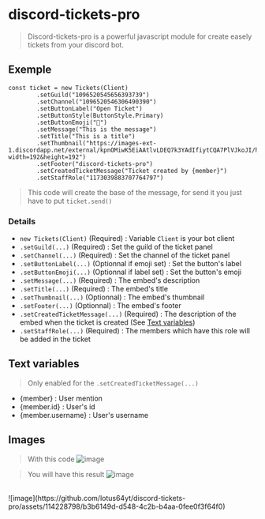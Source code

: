 # discord-tickets-pro
> Discord-tickets-pro is a powerful javascript module for create easely tickets from your discord bot.

## Exemple
```
const ticket = new Tickets(Client)
        .setGuild("1096520545656393739")
        .setChannel("1096520546306490390")
        .setButtonLabel("Open Ticket")
        .setButtonStyle(ButtonStyle.Primary)
        .setButtonEmoji("🎫")
        .setMessage("This is the message")
        .setTitle("This is a title")
        .setThumbnail("https://images-ext-1.discordapp.net/external/kpnOMiwK5EiAAtlvLDEQ7k3YAdIfiytCQA7PlVJkoJI/https/cdn.discordapp.com/avatars/922130278443528232/a_86e367b840be27fafa58564086ac4a9d.gif?width=192&height=192")
        .setFooter("discord-tickets-pro")
        .setCreatedTicketMessage("Ticket created by {member}")
        .setStaffRole("1173039883707764797")
```
> This code will create the base of the message, for send it you just have to put `ticket.send()`

### Details
- `new Tickets(Client)` (Required) : Variable `Client` is your bot client
- `.setGuild(...)` (Required) : Set the guild of the ticket panel
- `.setChannel(...)` (Required) : Set the channel of the ticket panel
- `.setButtonLabel(...)` (Optionnal if emoji set) : Set the button's label
- `.setButtonEmoji(...)` (Optionnal if label set) : Set the button's emoji
- `.setMessage(...)` (Required) : The embed's description
- `.setTitle(...)` (Required) : The embed's title
- `.setThumbnail(...)` (Optionnal) : The embed's thumbnail
- `.setFooter(...)` (Optionnal) : The embed's footer
- `.setCreatedTicketMessage(...)` (Required) : The description of the embed when the ticket is created (See [Text variables](https://github.com/lotus64yt/discord-tickets-pro/blob/main/README.md#text-variables))
- `.setStaffRole(...)` (Required) : The members which have this role will be added in the ticket

## Text variables
> Only enabled for the `.setCreatedTicketMessage(...)`

- {member} : User mention
- {member.id} : User's id
- {member.username} : User's username

## Images
> With this code
![image](https://github.com/lotus64yt/discord-tickets-pro/assets/114228798/1af9e118-08f2-4496-a121-c5e9e991e44b)

> You will have this result
![image](https://github.com/lotus64yt/discord-tickets-pro/assets/114228798/7a865909-ab37-4c37-9b4f-0d0a4fcce9fa)
<br/>
![image](https://github.com/lotus64yt/discord-tickets-pro/assets/114228798/b3b6149d-d548-4c2b-b4aa-0fee0f3f64f0)
